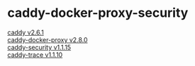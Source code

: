 # caddy-docker-proxy-security


[caddy v2.6.1](https://github.com/caddyserver/caddy/releases/tag/v2.6.1)  
[caddy-docker-proxy v2.8.0](https://github.com/lucaslorentz/caddy-docker-proxy/releases/tag/v2.8.0)  
[caddy-security v1.1.15](https://github.com/greenpau/caddy-security/releases/tag/v1.1.15)  
[caddy-trace v1.1.10](https://github.com/greenpau/caddy-trace/releases/tag/v1.1.10)  



